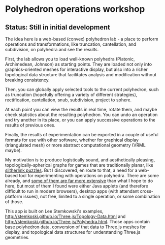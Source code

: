 # Polyhedron operations workshop

## Status: Still in initial development

The idea here is a web-based (convex) polyhedron lab - a place to perform operations and transformations,
like truncation, cantellation, and subdivision, on polyhedra and see the results.

First, the lab allows you to load well-known polyhedra (Platonic, Archimedean, Johnson) as starting points.
They are loaded not only into graphics-oriented meshes for interactive display, but also into a richer
topological data structure that facilitates analysis and modification without breaking consistency.

Then, you can globally apply selected tools to the current polyhedron, such as truncation (hopefully
offering a variety of different strategies), rectification, cantellation, snub, subdivision, project
to sphere.

At each point you can view the results in real time, rotate them, and maybe check statistics about
the resulting polyhedron. You can undo an operation and try another in its place, or you can
apply successive operations to the results of previous ones.

Finally, the results of experimentation can be exported in a couple of useful formats for use with other
software, whether for graphical display (triangulated mesh) or more abstract computational geometry
(VRML maybe).

My motivation is to produce logistically sound, and aesthetically pleasing, topologically-spherical graphs 
for games that are traditionally planar, like [slitherlink puzzles](http://krazydad.com/slitherlink/variety.php).
But I discovered, en route to that, a need for a web-based tool for experimenting with operations on
polyhedra. There are some already, and [some of them are far more extensive](https://en.wikipedia.org/wiki/TopMod)
than what I hope to do here,
but most of them I found were either Java applets (and therefore difficult to run in modern browsers), desktop apps
(with attendant cross-platform issues), not free, limited to a single operation, or some combination of those.

This app is built on Lee Stemkowski's examples, http://stemkoski.github.io/Three.js/Topology-Data.html and
http://stemkoski.github.io/Three.js/Polyhedra.html. Those apps contain base polyhedron data, conversion of that data
to Three.js meshes for display, and topological data structures for understanding Three.js geometries.
